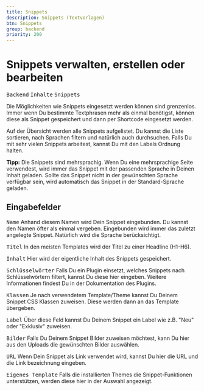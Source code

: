 ```yaml
---
title: Snippets
description: Snippets (Textvorlagen)
btn: Snippets
group: backend
priority: 200
---
```

# Snippets verwalten, erstellen oder bearbeiten

<kbd>Backend</kbd> <kbd>Inhalte</kbd> <kbd>Snippets</kbd>

Die Möglichkeiten wie Snippets eingesetzt werden können sind grenzenlos.
Immer wenn Du bestimmte Textphrasen mehr als einmal benötigst, können diese als Snippet gespeichert 
und dann per Shortcode eingesetzt werden.

Auf der Übersicht werden alle Snippets aufgelistet.
Du kannst die Liste sortieren, nach Sprachen filtern und natürlich auch durchsuchen.
Falls Du mit sehr vielen Snippets arbeitest, kannst Du mit den Labels Ordnung halten.

__Tipp:__ Die Snippets sind mehrsprachig. Wenn Du eine mehrsprachige Seite verwendest, 
wird immer das Snippet mit der passenden Sprache in Deinen Inhalt geladen. 
Sollte das Snippet nicht in der gewünschten Sprache verfügbar sein, wird automatisch das Snippet 
in der Standard-Sprache geladen.

## Eingabefelder

<kbd>Name</kbd>
Anhand diesem Namen wird Dein Snippet eingebunden. Du kannst den Namen öfter als einmal vergeben.
Eingebunden wird immer das zuletzt angelegte Snippet. Natürlich wird die Sprache berücksichtigt.

<kbd>Titel</kbd>
In den meisten Templates wird der Titel zu einer Headline (H1-H6).

<kbd>Inhalt</kbd>
Hier wird der eigentliche Inhalt des Snippets gespeichert.

<kbd>Schlüsselwörter</kbd>
Falls Du ein Plugin einsetzt, welches Snippets nach Schlüsselwörtern filtert, kannst Du diese hier eingeben.
Weitere Informationen findest Du in der Dokumentation des Plugins.

<kbd>Klassen</kbd>
Je nach verwendetem Template/Theme kannst Du Deinem Snippet CSS Klassen zuweisen.
Diese werden dann an das Template übergeben.

<kbd>Label</kbd>
Über diese Feld kannst Du Deinem Snippet ein Label wie z.B. "Neu" oder "Exklusiv" zuweisen.

<kbd>Bilder</kbd>
Falls Du Deinem Snippet Bilder zuweisen möchtest, kann Du hier aus den Uploads die gewünschten Bilder auswählen.

<kbd>URL</kbd>
Wenn Dein Snippet als Link verwendet wird, kannst Du hier die URL und die Link bezeichnung eingeben.

<kbd>Eigenes Template</kbd>
Falls die installierten Themes die Snippet-Funktionen unterstützen, werden diese hier in der Auswahl angezeigt.